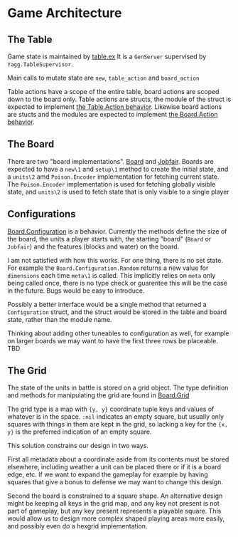# Game Architecture

## The Table

Game state is maintained by [table.ex](../lib/table.ex)
It is a `GenServer` supervised by `Yagg.TableSupervisor`.

Main calls to mutate state are `new`, `table_action` and `board_action`

Table actions have a scope of the entire table, board actions are scoped down to the board only.
Table actions are structs, the module of the struct is expected to implement [the Table.Action behavior](../lib/table/action.ex).
Likewise board actions are stucts and the modules are expected to implement [the Board.Action behavior](../lib/board/action.ex).

## The Board

There are two "board implementations". [Board](../lib/board.ex) and [Jobfair](../lib/jobfair.ex).
Boards are expected to have a `new\1` and `setup\1` method to create the initial state, and a `units\2` amd `Poison.Encoder` implementation
for fetching current state. The `Poison.Encoder` implementation is used for fetching globally visible state, and `units\2` is used to fetch
state that is only visible to a single player

## Configurations

[Board.Configuration](../lib/board/configuration.ex) is a behavior. Currently the methods define the size of the board, the units a player starts with, the starting "board" (`Board` or `Jobfair`)
and the features (blocks and water) on the board.

I am not satisfied with how this works. For one thing, there is no set state. For example the `Board.Configuration.Random` returns a new value for `dimensions` each time `meta\1` is called.
This implicitly relies on `meta` only being called once, there is no type check or guarentee this will be the case in the future. Bugs would be easy to introduce.

Possibly a better interface would be a single method that returned a `Configuration` struct, and the struct would be stored in the table and board state, rather than the module name.

Thinking about adding other tuneables to configuration as well, for example on larger boards we may want to have the first three rows be placeable. TBD

## The Grid

The state of the units in battle is stored on a grid object. The type definition and methods for manipulating the grid are found in [Board.Grid](../lib/board/grid.ex)

The grid type is a map with `{y, y}` coordinate tuple keys and values of whatever is in the space. `:nil` indicates an empty square, but usually only squares with things in them are kept in the grid,
so lacking a key for the `{x, y}` is the preferred indication of an empty square.

This solution constrains our design in two ways.

First all metadata about a coordinate aside from its contents must be stored elsewhere, including weather a unit can be placed there or if it is a board edge, etc.
If we want to expand the gameplay for example by having squares that give a bonus to defense we may want to change this design.

Second the board is constrained to a square shape. An alternative design might be keeping all keys in the grid map, and any key not present is not part of gameplay, but any key present represents
a playable square. This would allow us to design more complex shaped playing areas more easily, and possibly even do a hexgrid implementation.
